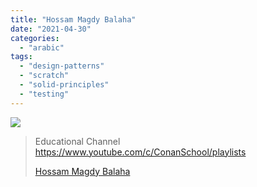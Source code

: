 ```yaml
---
title: "Hossam Magdy Balaha"
date: "2021-04-30"
categories: 
  - "arabic"
tags: 
  - "design-patterns"
  - "scratch"
  - "solid-principles"
  - "testing"
---
```


![](https://yt3.ggpht.com/ytc/AAUvwniWqQVQA7nq6dnN28Ko-mnNUlwAeOMVVuAY8LIT=s176-c-k-c0x00ffffff-no-rj)

> Educational Channel https://www.youtube.com/c/ConanSchool/playlists
> 
> [Hossam Magdy Balaha](https://www.youtube.com/c/ConanSchool/playlists)

